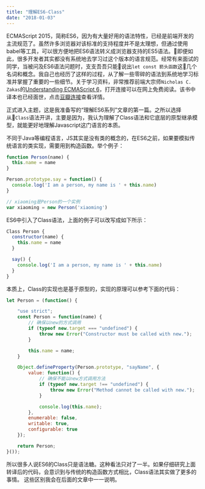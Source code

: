 ```yaml
---
title: "理解ES6-Class"
date: "2018-01-03"
---
```


ECMAScript 2015，简称ES6，因为有大量好用的语法特性，已经是前端开发的主流规范了。虽然许多浏览器对该标准的支持程度并不是太理想，但通过使用babel等工具，可以很方便地把ES6语法转义成浏览器支持的ES5语法。即便如此，很多开发者其实都没有系统地去学习过这个版本的语言规范。经常有来面试的同学，当被问及ES6语法问题时，支支吾吾只能说出`let const 箭头函数`这几个名词和概念。我自己也经历了这样的过程，从了解一些零碎的语法到系统地学习标准并掌握了重要的一些细节。关于学习资料，非常推荐前端大宗师`Nicholas C. Zakas`的[Understanding ECMAScript 6](https://leanpub.com/understandinges6/read#leanpub-auto-about-this-book)，打开连接可以在网上免费阅读。该书中译本也已经面世，点击[豆瓣连接](https://book.douban.com/subject/27072230/)查看详情。

正式进入主题，这是我准备写的“理解ES6系列”文章的第一篇。之所以选择从`Class`语法开讲，主要是因为，我认为理解了Class语法和它底层的原型继承模型，就能更好地理解Javascript这门语言的本质。

不同于Java等编程语言，JS其实是没有类的概念的，在ES6之前，如果要模拟传统语言的类实现，需要用到构造函数。举个例子：

```javascript
function Person(name) {
  this.name = name
}

Person.prototype.say = function() {
  console.log('I am a person, my name is ' + this.name)
}

// xiaoming是Person的一个实例
var xiaoming = new Person('xiaoming')
```

ES6中引入了Class语法，上面的例子可以改写成如下所示：

```javascript
Class Person {
  constructor(name) {
    this.name = name
  }

  say() {
    console.log('I am a person, my name is ' + this.name)
  }
}
```

本质上，Class的实现也是基于原型的，实现的原理可以参考下面的代码：

```javascript
let Person = (function() {

    "use strict";
    const Person = function(name) {
        // 确保以new的方式调用
        if (typeof new.target === "undefined") {
            throw new Error("Constructor must be called with new.");
        }

        this.name = name;
    }

    Object.defineProperty(Person.prototype, "sayName", {
        value: function() {
            // 确保不能以new方式调用方法
            if (typeof new.target !== "undefined") {
                throw new Error("Method cannot be called with new.");
            }

            console.log(this.name);
        },
        enumerable: false,
        writable: true,
        configurable: true
    });

    return Person;
}());
```

所以很多人说ES6的Class只是语法糖。这种看法只对了一半。如果仔细研究上面转译后的代码，会意识到与传统的构造函数方式相比，Class语法其实做了更多的事情。
这些区别我会在后面的文章中一一说明。